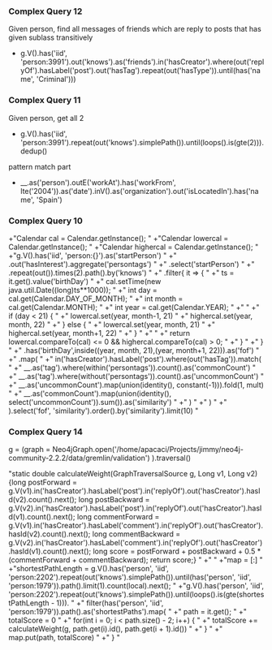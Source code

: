 ### Complex Query 12
Given person, find all messages of friends which are reply to posts that has given sublass transitively
- g.V().has('iid', 'person:3991').out('knows').as('friends').in('hasCreator').where(out('replyOf').hasLabel('post').out('hasTag').repeat(out('hasType')).until(has('name', 'Criminal')))

### Complex Query 11
Given person, get all 2
- g.V().has('iid', 'person:3991').repeat(out('knows').simplePath()).until(loops().is(gte(2))).dedup()

pattern match part
- __.as('person').outE('workAt').has('workFrom', lte('2004')).as('date').inV().as('organization').out('isLocatedIn').has('name', 'Spain')

### Complex Query 10

+"Calendar cal = Calendar.getInstance();                                                              "
+"Calendar lowercal = Calendar.getInstance();                                                         "
+"Calendar highercal = Calendar.getInstance();                                                        "
+"g.V().has('iid', 'person:{}').as('startPerson')                                                     "
+"   .out('hasInterest').aggregate('persontags')                                                      "
+"   .select('startPerson')                                                                           "
+"   .repeat(out()).times(2).path().by('knows')                                                       "
+"   .filter{ it => {                                                                                 "
+"       ts = it.get().value('birthDay')                                                              "
+"       cal.setTime(new java.util.Date((long)ts**1000));                                             "
+"       int day = cal.get(Calendar.DAY_OF_MONTH);                                                    "
+"       int month = cal.get(Calendar.MONTH);                                                         "
+"       int year = cal.get(Calendar.YEAR);                                                           "
+"                                                                                                    "
+"       if (day < 21) {                                                                              "
+"         lowercal.set(year, month-1, 21)                                                            "
+"         highercal.set(year, month, 22)                                                             "
+"       } else {                                                                                     "
+"         lowercal.set(year, month, 21)                                                              "
+"         highercal.set(year, month+1, 22)                                                           "
+"       }                                                                                            "
+"                                                                                                    "
+"       return lowercal.compareTo(cal) <= 0 && highercal.compareTo(cal) > 0;                         "
+"     }                                                                                              "
+"   }                                                                                                "
+"   .has('birthDay',inside((year, month, 21),(year, month+1, 22))).as('fof')                         "
+"   .map(                                                                                            "
+"     in('hasCreator').hasLabel('post').where(out('hasTag')).match(                                  "
+"        __.as('tag').where(within('persontags')).count().as('commonCount')                          "
+"        __.as('tag').where(without('persontags')).count().as('uncommonCount')                       "
+"        __.as('uncommonCount').map(union(identity(), constant(-1))).fold(1, mult)                   "
+"        __.as('commonCount').map(union(identity(), select('uncommonCount')).sum()).as('similarity') "
+"        )                                                                                           "
+"     )                                                                                              "
+"   ).select('fof', 'similarity').order().by('similarity').limit(10)                                 "

### Complex Query 14

g = (graph = Neo4jGraph.open('/home/apacaci/Projects/jimmy/neo4j-community-2.2.2/data/gremlin/validation') ).traversal()

"static double calculateWeight(GraphTraversalSource g, Long v1, Long v2) {long postForward = g.V(v1).in('hasCreator').hasLabel('post').in('replyOf').out('hasCreator').hasId(v2).count().next(); long postBackward = g.V(v2).in('hasCreator').hasLabel('post').in('replyOf').out('hasCreator').hasId(v1).count().next(); long commentForward = g.V(v1).in('hasCreator').hasLabel('comment').in('replyOf').out('hasCreator').hasId(v2).count().next(); long  commentBackward = g.V(v2).in('hasCreator').hasLabel('comment').in('replyOf').out('hasCreator').hasId(v1).count().next(); long score = postForward + postBackward + 0.5 * (commentForward + commentBackward); return score;} "
+"                                                                                                                                                                                                                                                                                                                                                                                                                                                                                                                                                                                                                                                                                      "
+"map = [:]                                                                                                                                                                                                                                                                                                                                                                                                                                                                                                                                                                                                                                                                             "
+"shortestPathLength = g.V().has('person', 'iid', 'person:2202').repeat(out('knows').simplePath()).until(has('person', 'iid', 'person:1979')).path().limit(1).count(local).next();                                                                                                                                                                                                                                                                                                                                                                                                                                                                                                      "
+"g.V().has('person', 'iid', 'person:2202').repeat(out('knows').simplePath()).until(loops().is(gte(shortestPathLength - 1))).                                                                                                                                                                                                                                                                                                                                                                                                                                                                                                                                                           "
+"    filter(has('person', 'iid', 'person:1979')).path().as('shortestPaths').map{                                                                                                                                                                                                                                                                                                                                                                                                                                                                                                                                                                                                       "
+"        path = it.get();                                                                                                                                                                                                                                                                                                                                                                                                                                                                                                                                                                                                                                                              "
+"        totalScore = 0                                                                                                                                                                                                                                                                                                                                                                                                                                                                                                                                                                                                                                                                "
+"        for(int i = 0; i < path.size() - 2; i++) {                                                                                                                                                                                                                                                                                                                                                                                                                                                                                                                                                                                                                                    "
+"            totalScore += calculateWeight(g, path.get(i).id(), path.get(i + 1).id())                                                                                                                                                                                                                                                                                                                                                                                                                                                                                                                                                                                                  "
+"        }                                                                                                                                                                                                                                                                                                                                                                                                                                                                                                                                                                                                                                                                             "
+"        map.put(path, totalScore)                                                                                                                                                                                                                                                                                                                                                                                                                                                                                                                                                                                                                                                     "
+"    }                                                                                                                                                                                                                                                                                                                                                                                                                                                                                                                                                                                                                                                                                 "
